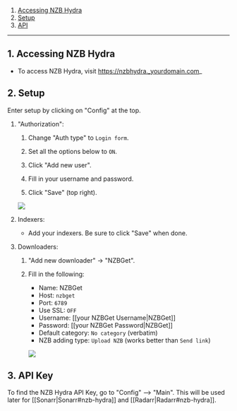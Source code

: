 <!-- TOC depthFrom:1 depthTo:6 withLinks:1 updateOnSave:0 orderedList:0 -->

1. [Accessing NZB Hydra](#1-accessing-nzb-hydra)
2. [Setup](#2-setup)
3. [API](#3-api-key)

<!-- /TOC -->

---


## 1. Accessing NZB Hydra

- To access NZB Hydra, visit https://nzbhydra._yourdomain.com_

## 2. Setup

Enter setup by clicking on "Config" at the top.

1. "Authorization":

    1. Change "Auth type" to `Login form`.

    1. Set all the options below to `ON`.
    1. Click "Add new user". 
    1. Fill in your username and password.
    1. Click "Save" (top right).
    
    ![](http://i.imgur.com/jsSwajH.png)

 1. Indexers:

    - Add your indexers. Be sure to click "Save" when done.

 1. Downloaders:

    1. "Add new downloader" -> "NZBGet".

    1. Fill in the following:
       - Name: NZBGet
       - Host: `nzbget`
       - Port: `6789`
       - Use SSL: `OFF`
       - Username: [[your NZBGet Username|NZBGet]]
       - Password: [[your NZBGet Password|NZBGet]]
       - Default category: `No category` (verbatim)
       - NZB adding type: `Upload NZB` (works better than `Send link`) 
  
       ![](https://i.imgur.com/xIQiHQd.png)

## 3. API Key

To find the NZB Hydra API Key, go to "Config" --> "Main". This will be used later for [[Sonarr|Sonarr#nzb-hydra]] and [[Radarr|Radarr#nzb-hydra]].